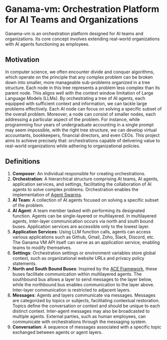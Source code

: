 # Ganama-vm: Orchestration Platform for AI Teams and Organizations

Ganama-vm is an orchestration platform designed for AI teams and organizations. Its core concept involves extending real-world organizations with AI agents functioning as employees.

## Motivation

In computer science, we often encounter divide and conquer algorithms, which operate on the principle that any complex problem can be broken down into smaller, more manageable sub-problems organized in a tree structure. Each node in this tree represents a problem less complex than its parent node. This aligns well with the context window limitation of Large Language Models (LLMs). By orchestrating a tree of AI agents, each equipped with sufficient context and information, we can tackle large problems effectively. Each AI node can focus on solving a specific subset of the overall problem. Moreover, a node can consist of smaller nodes, each addressing a particular aspect of the problem. For instance, while programming four years of undergraduate accounting in a single prompt may seem impossible, with the right tree structure, we can develop virtual accountants, bookkeepers, financial directors, and even CEOs. This project aims to achieve precisely that: orchestrations capable of delivering value to real-world organizations while adhering to organizational policies.

## Definitions

1. **Composer**: An individual responsible for creating orchestrations.
2. **Orchestration**: A hierarchical structure comprising AI teams, AI agents, application services, and settings, facilitating the collaboration of AI agents to solve complex problems. Orchestration enables the implementation of [Agent Swarms](https://github.com/daveshap/OpenAI_Agent_Swarm).
3. **AI Team**: A collection of AI agents focused on solving a specific subset of the problem.
4. **AI Agent**: A team member tasked with performing its designated function. Agents can be single-layered or multilayered. In multilayered agents, inter-layer communication occurs via north and south bound buses. Application services are accessible only to the lowest layer.
5. **Application Services**: Using LLM function calls, agents can access various applications such as Github, Gmail, Zoho, Slack, Discord, etc. The Ganama VM API itself can serve as an application service, enabling teams to modify themselves.
6. **Settings**: Orchestration settings or environment variables store global context, such as organizational website URLs and privacy policy statements.
7. **North and South Bound Buses**: Inspired by the [ACE Framework](https://github.com/daveshap/ACE_Framework), these buses facilitate communication within multilayered agents. The southbound bus allows a layer to send messages to the layer below, while the northbound bus enables communication to the layer above. Inter-layer communication is restricted to adjacent layers.
8. **Messages**: Agents and layers communicate via messages. Messages are categorized by topics or subjects, facilitating contextual restoration. Topics define the conversation or context and should be unique to each distinct context. Inter-agent messages may also be broadcasted to multiple agents. External parties, such as human employees, can communicate with orchestrations through the messaging system.
9. **Conversation**: A sequence of messages associated with a specific topic exchanged between agents or agent layers.
